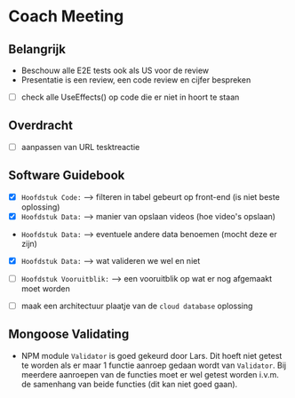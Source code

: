 # Coach Meeting

## Belangrijk

* Beschouw alle E2E tests ook als US voor de review
* Presentatie is een review, een code review en cijfer bespreken
- [ ] check alle UseEffects() op code die er niet in hoort te staan

## Overdracht
- [ ] aanpassen van URL tesktreactie

## Software Guidebook
- [x] ```Hoofdstuk Code:```         --> filteren in tabel gebeurt op front-end (is niet beste oplossing)
- [x] ```Hoofdstuk Data:```         --> manier van opslaan videos (hoe video's opslaan)
- ```Hoofdstuk Data:```         --> eventuele andere data benoemen (mocht deze er zijn)
- [x] ```Hoofdstuk Data:```         --> wat valideren we wel en niet
- [ ] ```Hoofdstuk Vooruitblik:```  --> een vooruitblik op wat er nog afgemaakt moet worden
- [ ] maak een architectuur plaatje van de ```cloud database``` oplossing


## Mongoose Validating
* NPM module ```Validator``` is goed gekeurd door Lars. Dit hoeft niet getest te worden als er maar 1 functie aanroep gedaan wordt van ```Validator```. Bij meerdere aanroepen van de functies moet er wel getest worden i.v.m. de samenhang van beide functies (dit kan niet goed gaan).
